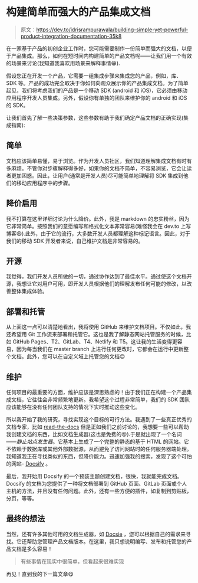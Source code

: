 # 构建简单而强大的产品集成文档

> 原文：<https://dev.to/idrisrampurawala/building-simple-yet-powerful-product-integration-documentation-35k8>

在一家基于产品的初创企业工作时，您可能需要制作一份简单而强大的文档，以便于产品集成。那么，如何在短时间内构建简单的产品文档呢——让我们用一个有效的场景来讨论(我知道我喜欢用场景来解释事情😁).

假设您正在开发一个产品，它需要一组集成步骤来集成您的产品，例如，库、SDK 等。产品的成功完全取决于你如何向观众展示你的产品集成文档。为了简单起见，我们将考虑我们的产品是一个移动 SDK (android 和 iOS)，它必须由移动应用程序开发人员集成。另外，假设你有单独的团队来维护你的 android 和 iOS 的 SDK。

让我们首先了解一些决策参数，这些参数有助于我们确定产品文档的正确实现(集成指南):

## 简单

文档应该简单易懂，易于浏览。作为开发人员社区，我们知道理解集成文档有时有多麻烦。不管你对步骤解释得多好，如果你的文档不简单，不容易浏览，它会让读者更加困惑。因此，让用户(通常是开发人员)尽可能简单地理解将 SDK 集成到他们的移动应用程序中的步骤。

## 降价启用

我不打算在这里详细讨论为什么降价。此外，我是 markdown 的忠实粉丝，因为它非常简单。按照我们的意愿编写和格式化文本非常容易(难怪我会在 dev.to 上写博客😆).此外，由于它的流行，大多数开发人员都理解这种标记语言。因此，对于我们的移动 SDK 开发者来说，自己维护文档是非常容易的。

## 开源

我觉得，我们开发人员所做的一切，通过协作达到了最佳水平。通过使这个文档开源，我想让它对用户可用，即开发人员根据他们的理解发布任何可能的修改，以改善整体集成体验。

## 部署和托管

从上面这一点可以清楚地看出，我将使用 GitHub 来维护文档项目。不仅如此，我还希望用 Git 工作流来部署和托管它。这也是我了解静态网站托管服务的时候，比如 GitHub Pages、T2、GitLab、T4、Netlify 和 T5。这让我的生活变得更容易，因为每当我们在 master branch 上进行任何更改时，它都会在运行中更新整个文档。此外，您可以在自定义域上托管您的文档😌

## 维护

任何项目的最重要的方面，维护应该是深思熟虑的！由于我们正在构建一个产品集成文档，它往往会非常频繁地更新。我希望这个过程非常简单，我们的 SDK 团队应该能够在没有任何团队支持的情况下实时推动这些变化。

所以我开始了我的研究，寻找实现这个目标的可行方法。我遇到了一些真正优秀的文档专家，比如 [read-the-docs](https://readthedocs.com/) 但是正如我们之前讨论的，我想要一些可以帮助我创建文档的东西，比如文档生成器(这也是免费的😛).于是就出现了一个名词——*静止站点发生器*。它基本上生成了一个完整的静态的基于 HTML 的网站。它不依赖于数据库或其他外部数据源，从而避免了访问网站时的任何服务器端处理。我知道我正在寻找类似的东西，但降价能力。迅速加强我的搜索，发现了这个可怕的网站- [Docsify](https://docsify.js.org/) 。

最后，我开始用 Docsify 的一个预装主题创建文档，很快，我就能完成文档。Docsify 的文档为您提供了一种将文档部署到 GitHub 页面、GitLab 页面或个人主机的方法，并且没有任何问题。此外，还有一些方便的插件，如复制到剪贴板，分页，等等。

## 最终的想法

当然，还有许多其他可用的文档生成器，如 [Docsie](https://www.docsie.io/) ，您可以根据自己的需求来寻找。它还帮助您管理产品文档版本。在这里，我只想说明编写、发布和托管您的产品文档是多么容易！

> 有些事情在现实中很简单，但看起来很难实现

再见！直到我的下一篇文章😋